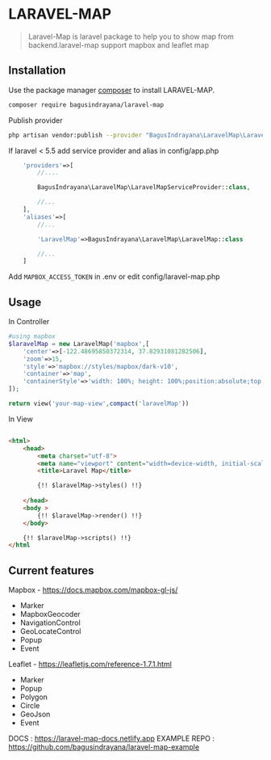 # LARAVEL-MAP

> Laravel-Map is laravel package to help you to show map from backend.laravel-map support mapbox and leaflet map

## Installation

Use the package manager [composer](https://getcomposer.org) to install LARAVEL-MAP.

```bash
composer require bagusindrayana/laravel-map
```

Publish provider

```bash
php artisan vendor:publish --provider "BagusIndrayana\LaravelMap\LaravelMapServiceProvider"
```

If laravel < 5.5 add service provider and alias in config/app.php

```php
    'providers'=>[
        //....

        BagusIndrayana\LaravelMap\LaravelMapServiceProvider::class,

        //...
    ],
    'aliases'=>[
        //...

        'LaravelMap'=>BagusIndrayana\LaravelMap\LaravelMap::class

        //...
    ]


```

Add `MAPBOX_ACCESS_TOKEN` in .env or edit config/laravel-map.php



## Usage



In Controller

```php
#using mapbox
$laravelMap = new LaravelMap('mapbox',[
    'center'=>[-122.48695850372314, 37.82931081282506],
    'zoom'=>15,
    'style'=>'mapbox://styles/mapbox/dark-v10',
    'container'=>'map',
    'containerStyle'=>'width: 100%; height: 100%;position:absolute;top:0;bottom:0;'
]);

return view('your-map-view',compact('laravelMap'))

```

In View

```html

<html>
    <head>
        <meta charset="utf-8">
        <meta name="viewport" content="width=device-width, initial-scale=1">
        <title>Laravel Map</title>

        {!! $laravelMap->styles() !!}
      
    </head>
    <body >
        {!! $laravelMap->render() !!}
    </body>

    {!! $laravelMap->scripts() !!}
</html

```

## Current features

Mapbox - https://docs.mapbox.com/mapbox-gl-js/
- Marker
- MapboxGeocoder
- NavigationControl
- GeoLocateControl
- Popup
- Event

Leaflet - https://leafletjs.com/reference-1.7.1.html
- Marker
- Popup
- Polygon
- Circle
- GeoJson
- Event


DOCS : https://laravel-map-docs.netlify.app
EXAMPLE REPO : https://github.com/bagusindrayana/laravel-map-example